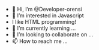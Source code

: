 - 👋 Hi, I’m @Developer-orensi
- 👀 I’m interested in Javascript
- I like HTML programming!
- 🌱 I’m currently learning ...
- 💞️ I’m looking to collaborate on ...
- 📫 How to reach me ...

<!---
Developer-orensi/Developer-orensi is a ✨ special ✨ repository because its `README.md` (this file) appears on your GitHub profile.
You can click the Preview link to take a look at your changes.
--->
